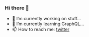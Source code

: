 ### Hi there 👋

- 🔭 I’m currently working on stuff...
- 🌱 I’m currently learning GraphQL...
- 📫 How to reach me: [twitter](https://twitter.com/nffdiogosilva)
